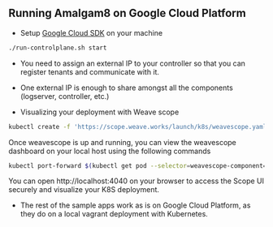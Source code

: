 Running Amalgam8 on Google Cloud Platform
-----

* Setup [Google Cloud SDK](https://cloud.google.com/sdk/) on your machine

```bash
./run-controlplane.sh start
```

* You need to assign an external IP to your controller so that you can
  register tenants and communicate with it.

* One external IP is enough to share amongst all the components (logserver,
  controller, etc.)

* Visualizing your deployment with Weave scope

```bash
kubectl create -f 'https://scope.weave.works/launch/k8s/weavescope.yaml' --validate=false
```

Once weavescope is up and running, you can view the weavescope dashboard  on your local host using the following commands
  
```bash
kubectl port-forward $(kubectl get pod --selector=weavescope-component=weavescope-app -o jsonpath={.items..metadata.name}) 4040
```

You can open http://localhost:4040 on your browser to access the Scope UI
securely and visualize your K8S deployment.

* The rest of the sample apps work as is on Google Cloud Platform, as they
  do on a local vagrant deployment with Kubernetes.
  
